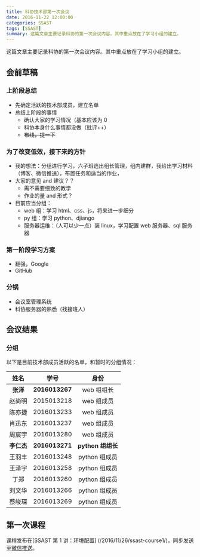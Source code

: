 ```yaml
---
title: 科协技术部第一次会议
date: 2016-11-22 12:00:00
categories: SSAST
tags: [SSAST]
summary: 这篇文章主要记录科协的第一次会议内容。其中重点放在了学习小组的建立。
---
```


这篇文章主要记录科协的第一次会议内容。其中重点放在了学习小组的建立。

<!--more-->

## 会前草稿

### 上阶段总结

- 先确定活跃的技术部成员，建立名单
- 总结上阶段的事情
  - 确认大家的学习情况（基本应该为 0
  - 科协本身什么事情都没做（批评++）
  - <del>布线，提一下</del>

### 为了改变低效，接下来的方针

- 我的想法：分组进行学习，六子班选出组长管理，组内建群，我给出学习材料（博客、微信推送），布置任务和适当的作业，
- 大家的意见 and 建议？？
  - 需不需要细致的教学
  - 作业的量 and 形式？
- 目前应当分组：
  - web 组：学习 html、css、js，将来进一步细分
  - py 组：学习 python、djiango
  - 服务器运维：（人可以少一点）装 linux，学习配置 web 服务器、sql 服务器

### 第一阶段学习方案

- 翻强，Google
- GitHub

### 分锅

- 会议室管理系统
- 科协服务器的熟悉（找接班人）

## 会议结果

### 分组

以下是目前技术部成员活跃的名单，和暂时的分组情况：

|姓名      |学号          |身份             |
|:--------:|:------------:|:---------------:|
|**张洋**  |**2016013267**|web 组组长       |
|赵尚明    |2015013218    |web 组成员       |
|陈亦捷    |2016013233    |web 组成员       |
|肖迅东    |2016013237    |web 组成员       |
|周宸宇    |2016013280    |web 组成员       |
|**李仁杰**|**2016013271**|**python 组组长**|
|王羽丰    |2016013248    |python 组成员    |
|王泽宇    |2016013258    |python 组成员    |
|丁郑      |2016013260    |python 组成员    |
|刘文华    |2016013266    |python 组成员    |
|蔡峻琛    |2016013269    |python 组成员    |

## 第一次课程

课程发布在[SSAST 第 1 讲：环境配置] (/2016/11/26/ssast-course1/)，同步发送至[微信推送](https://mp.weixin.qq.com/s?__biz=MzIzNzE0NzgzMA==&mid=2247483664&idx=1&sn=3e4e230a60b29cb27861a121682fc430&chksm=e8cc42c9dfbbcbdf603f8c190de89a4ac788c8653de35c929e8e53f091aa810a977af1539f51#rd)。
